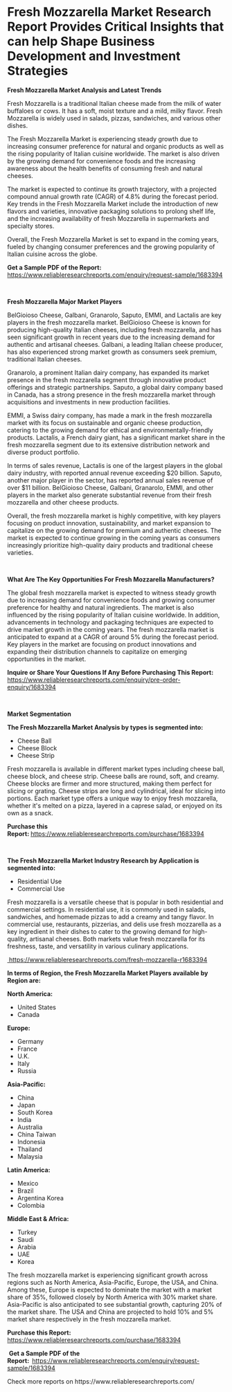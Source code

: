 <p><h1>Fresh Mozzarella Market Research Report Provides Critical Insights that can help Shape Business Development and Investment Strategies</h1></p><p><strong>Fresh Mozzarella Market Analysis and Latest Trends</strong></p>
<p><p>Fresh Mozzarella is a traditional Italian cheese made from the milk of water buffaloes or cows. It has a soft, moist texture and a mild, milky flavor. Fresh Mozzarella is widely used in salads, pizzas, sandwiches, and various other dishes.</p><p>The Fresh Mozzarella Market is experiencing steady growth due to increasing consumer preference for natural and organic products as well as the rising popularity of Italian cuisine worldwide. The market is also driven by the growing demand for convenience foods and the increasing awareness about the health benefits of consuming fresh and natural cheeses.</p><p>The market is expected to continue its growth trajectory, with a projected compound annual growth rate (CAGR) of 4.8% during the forecast period. Key trends in the Fresh Mozzarella Market include the introduction of new flavors and varieties, innovative packaging solutions to prolong shelf life, and the increasing availability of fresh Mozzarella in supermarkets and specialty stores.</p><p>Overall, the Fresh Mozzarella Market is set to expand in the coming years, fueled by changing consumer preferences and the growing popularity of Italian cuisine across the globe.</p></p>
<p><strong>Get a Sample PDF of the Report:&nbsp;</strong> <a href="https://www.reliableresearchreports.com/enquiry/request-sample/1683394">https://www.reliableresearchreports.com/enquiry/request-sample/1683394</a></p>
<p>&nbsp;</p>
<p><strong>Fresh Mozzarella Major Market Players</strong></p>
<p><p>BelGioioso Cheese, Galbani, Granarolo, Saputo, EMMI, and Lactalis are key players in the fresh mozzarella market. BelGioioso Cheese is known for producing high-quality Italian cheeses, including fresh mozzarella, and has seen significant growth in recent years due to the increasing demand for authentic and artisanal cheeses. Galbani, a leading Italian cheese producer, has also experienced strong market growth as consumers seek premium, traditional Italian cheeses.</p><p>Granarolo, a prominent Italian dairy company, has expanded its market presence in the fresh mozzarella segment through innovative product offerings and strategic partnerships. Saputo, a global dairy company based in Canada, has a strong presence in the fresh mozzarella market through acquisitions and investments in new production facilities.</p><p>EMMI, a Swiss dairy company, has made a mark in the fresh mozzarella market with its focus on sustainable and organic cheese production, catering to the growing demand for ethical and environmentally-friendly products. Lactalis, a French dairy giant, has a significant market share in the fresh mozzarella segment due to its extensive distribution network and diverse product portfolio.</p><p>In terms of sales revenue, Lactalis is one of the largest players in the global dairy industry, with reported annual revenue exceeding $20 billion. Saputo, another major player in the sector, has reported annual sales revenue of over $11 billion. BelGioioso Cheese, Galbani, Granarolo, EMMI, and other players in the market also generate substantial revenue from their fresh mozzarella and other cheese products.</p><p>Overall, the fresh mozzarella market is highly competitive, with key players focusing on product innovation, sustainability, and market expansion to capitalize on the growing demand for premium and authentic cheeses. The market is expected to continue growing in the coming years as consumers increasingly prioritize high-quality dairy products and traditional cheese varieties.</p></p>
<p>&nbsp;</p>
<p><strong>What Are The Key Opportunities For Fresh Mozzarella Manufacturers?</strong></p>
<p><p>The global fresh mozzarella market is expected to witness steady growth due to increasing demand for convenience foods and growing consumer preference for healthy and natural ingredients. The market is also influenced by the rising popularity of Italian cuisine worldwide. In addition, advancements in technology and packaging techniques are expected to drive market growth in the coming years. The fresh mozzarella market is anticipated to expand at a CAGR of around 5% during the forecast period. Key players in the market are focusing on product innovations and expanding their distribution channels to capitalize on emerging opportunities in the market.</p></p>
<p><strong>Inquire or Share Your Questions If Any Before Purchasing This Report:</strong> <a href="https://www.reliableresearchreports.com/enquiry/pre-order-enquiry/1683394">https://www.reliableresearchreports.com/enquiry/pre-order-enquiry/1683394</a></p>
<p>&nbsp;</p>
<p><strong>Market Segmentation</strong></p>
<p><strong>The Fresh Mozzarella Market Analysis by types is segmented into:</strong></p>
<p><ul><li>Cheese Ball</li><li>Cheese Block</li><li>Cheese Strip</li></ul></p>
<p><p>Fresh mozzarella is available in different market types including cheese ball, cheese block, and cheese strip. Cheese balls are round, soft, and creamy. Cheese blocks are firmer and more structured, making them perfect for slicing or grating. Cheese strips are long and cylindrical, ideal for slicing into portions. Each market type offers a unique way to enjoy fresh mozzarella, whether it's melted on a pizza, layered in a caprese salad, or enjoyed on its own as a snack.</p></p>
<p><strong>Purchase this Report:&nbsp;</strong><a href="https://www.reliableresearchreports.com/purchase/1683394">https://www.reliableresearchreports.com/purchase/1683394</a></p>
<p>&nbsp;</p>
<p><strong>The Fresh Mozzarella Market Industry Research by Application is segmented into:</strong></p>
<p><ul><li>Residential Use</li><li>Commercial Use</li></ul></p>
<p><p>Fresh mozzarella is a versatile cheese that is popular in both residential and commercial settings. In residential use, it is commonly used in salads, sandwiches, and homemade pizzas to add a creamy and tangy flavor. In commercial use, restaurants, pizzerias, and delis use fresh mozzarella as a key ingredient in their dishes to cater to the growing demand for high-quality, artisanal cheeses. Both markets value fresh mozzarella for its freshness, taste, and versatility in various culinary applications.</p></p>
<p><a href="https://www.reliableresearchreports.com/fresh-mozzarella-r1683394">&nbsp;https://www.reliableresearchreports.com/fresh-mozzarella-r1683394</a></p>
<p><strong>In terms of Region, the Fresh Mozzarella Market Players available by Region are:</strong></p>
<p>
    <p> <strong> North America: </strong>
        <ul>
            <li>United States</li>
            <li>Canada</li>
        </ul>
        </p> 
    <p> <strong> Europe: </strong>
        <ul>
            <li>Germany</li>
            <li>France</li>
            <li>U.K.</li>
            <li>Italy</li>
            <li>Russia</li>
        </ul>
        </p> 
    <p> <strong> Asia-Pacific: </strong>
        <ul>
            <li>China</li>
            <li>Japan</li>
            <li>South Korea</li>
            <li>India</li>
            <li>Australia</li>
            <li>China Taiwan</li>
            <li>Indonesia</li>
            <li>Thailand</li>
            <li>Malaysia</li>
        </ul>
        </p> 
    <p> <strong> Latin America: </strong>
        <ul>
            <li>Mexico</li>
            <li>Brazil</li>
            <li>Argentina Korea</li>
            <li>Colombia</li>
        </ul>
        </p> 
    <p> <strong> Middle East & Africa: </strong>
        <ul>
            <li>Turkey</li>
            <li>Saudi</li>
            <li>Arabia</li>
            <li>UAE</li>
            <li>Korea</li>
        </ul>
    </p>
    </p>
<p><p>The fresh mozzarella market is experiencing significant growth across regions such as North America, Asia-Pacific, Europe, the USA, and China. Among these, Europe is expected to dominate the market with a market share of 35%, followed closely by North America with 30% market share. Asia-Pacific is also anticipated to see substantial growth, capturing 20% of the market share. The USA and China are projected to hold 10% and 5% market share respectively in the fresh mozzarella market.</p></p>
<p><strong>Purchase this Report: </strong><a href="https://www.reliableresearchreports.com/purchase/1683394">https://www.reliableresearchreports.com/purchase/1683394</a></p>
<p>&nbsp;<strong>Get a Sample PDF of the Report:&nbsp;&nbsp;</strong><a href="https://www.reliableresearchreports.com/enquiry/request-sample/1683394">https://www.reliableresearchreports.com/enquiry/request-sample/1683394</a></p>
<p><strong></strong></p>
<p>Check more reports on https://www.reliableresearchreports.com/</p>